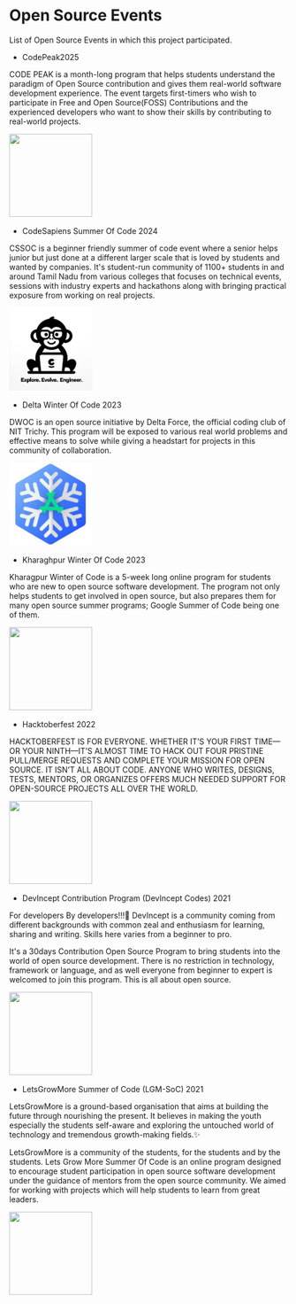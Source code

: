 # Open Source Events

List of Open Source Events in which this project participated.

- CodePeak2025

CODE PEAK is a month-long program that helps students understand the paradigm of Open Source contribution and gives them real-world software development experience. The event targets first-timers who wish to participate in Free and Open Source(FOSS) Contributions and the experienced developers who want to show their skills by contributing to real-world projects.

<a href="https://codepeak.technology/"><img src="https://codepeak.technology/" width=150px height=150px /></a>

- CodeSapiens Summer Of Code 2024

CSSOC is a beginner friendly summer of code event where a senior helps junior but just done at a different larger scale that is loved by students and wanted by companies. It's student-run community of 1100+ students in and around Tamil Nadu from various colleges that focuses on technical events, sessions with industry experts and hackathons along with bringing practical exposure from working on real projects.

<a href="https://codesapiens.in/"><img src="https://github.com/prathimacode-hub/prathimacode-hub/blob/main/Open%20Source%20Programs/CodeSapiens%20Summer%20Of%20Code%202024/CodeSapiens%20Summer%20Of%20Code.png" width=150px height=150px /></a>

- Delta Winter Of Code 2023

DWOC is an open source initiative by Delta Force, the official coding club of NIT Trichy. This program will be exposed to various real world problems and effective means to solve while giving a headstart for projects in this community of collaboration.

<a href="https://dwoc.io/"><img src="https://github.com/prathimacode-hub/prathimacode-hub/blob/main/Open%20Source%20Programs/Delta%20Winter%20Of%20Code%202023/DWOC2023.jpg" width=150px height=150px /></a>

- Kharaghpur Winter Of Code 2023

Kharagpur Winter of Code is a 5-week long online program for students who are new to open source software development. The program not only helps students to get involved in open source, but also prepares them for many open source summer programs; Google Summer of Code being one of them.

<a href="https://github.com/prathimacode-hub"><img src="https://wiki.metakgp.org/images/thumb/8/86/Kwoc_logo.png/300px-Kwoc_logo.png" width=150px height=150px /></a>

- Hacktoberfest 2022

HACKTOBERFEST IS FOR EVERYONE. WHETHER IT’S YOUR FIRST TIME—OR YOUR NINTH—IT’S ALMOST TIME TO HACK OUT FOUR PRISTINE PULL/MERGE REQUESTS AND COMPLETE YOUR MISSION FOR OPEN SOURCE. IT ISN’T ALL ABOUT CODE. ANYONE WHO WRITES, DESIGNS, TESTS, MENTORS, OR ORGANIZES OFFERS MUCH NEEDED SUPPORT FOR OPEN-SOURCE PROJECTS ALL OVER THE WORLD.

<a href="https://github.com/prathimacode-hub"><img src="https://github.com/prathimacode-hub/prathimacode-hub/blob/main/Open%20Source%20Programs/Hacktoberfest%202022/Hacktoberfest%20Logo%202022.png" width=150px height=150px /></a>

- DevIncept Contribution Program (DevIncept Codes) 2021

For developers By developers!!!🚀
DevIncept is a community coming from different backgrounds with common zeal and enthusiasm for learning, sharing and writing. Skills here varies from a beginner to pro.

It's a 30days Contribution Open Source Program to bring students into the world of open source development. There is no restriction in technology, framework or language, and as well everyone from beginner to expert is welcomed to join this program. This is all about open source.

<a href="https://github.com/prathimacode-hub"><img src="https://github.com/prathimacode-hub/prathimacode-hub/blob/main/Open%20Source%20Programs/DevIncept%20Codes%202021/DevIncept.jpg" width=150px height=150px /></a> 

- LetsGrowMore Summer of Code (LGM-SoC) 2021

LetsGrowMore is a ground-based organisation that aims at building the future through nourishing the present. It believes in making the youth especially the students self-aware and exploring the untouched world of technology and tremendous growth-making fields.✨

LetsGrowMore is a community of the students, for the students and by the students. Lets Grow More Summer Of Code is an online program designed to encourage student participation in open source software development under the guidance of mentors from the open source community. We aimed for working with projects which will help students to learn from great leaders.

<a href="https://github.com/prathimacode-hub"><img src="https://github.com/prathimacode-hub/prathimacode-hub/blob/main/Open%20Source%20Programs/LetsGrowMore%20Summer%20Of%20Code%202021/LetsGrowMore%20Summer%20Of%20Code.jpg" width=150px height=150px /></a>
